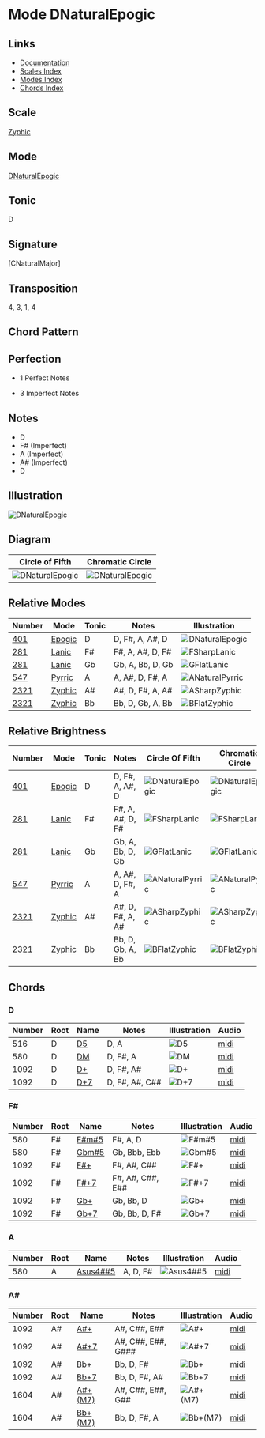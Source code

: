 # Mode DNaturalEpogic

## Links

- [Documentation](README.md)
- [Scales Index](Scales.md)
- [Modes Index](Modes.md)
- [Chords Index](Chords.md)

## Scale

[Zyphic](ScaleZyphic.md)

## Mode

[DNaturalEpogic](ModeDNaturalEpogic.md)

## Tonic

D

## Signature

[CNaturalMajor]

## Transposition

4, 3, 1, 4

## Chord Pattern



## Perfection

 - 1 Perfect Notes

 - 3 Imperfect Notes

## Notes

- D
- F# (Imperfect)
- A (Imperfect)
- A# (Imperfect)
- D

## Illustration

![DNaturalEpogic](ModeDNaturalEpogic.png)

## Diagram

| Circle of Fifth | Chromatic Circle |
|-----------------|------------------|
| ![DNaturalEpogic](CircleOfFifthModeDNaturalEpogic.png) | ![DNaturalEpogic](ChromaticCircleModeDNaturalEpogic.png) |
## Relative Modes

| Number | Mode | Tonic | Notes | Illustration |
|--------|------|-------|-------|--------------|
| [401](https://ianring.com/musictheory/scales/401) | [Epogic](ModeEpogic.md) | D | D, F#, A, A#, D | ![DNaturalEpogic](ModeDNaturalEpogic.png) |
| [281](https://ianring.com/musictheory/scales/281) | [Lanic](ModeLanic.md) | F# | F#, A, A#, D, F# | ![FSharpLanic](ModeFSharpLanic.png) |
| [281](https://ianring.com/musictheory/scales/281) | [Lanic](ModeLanic.md) | Gb | Gb, A, Bb, D, Gb | ![GFlatLanic](ModeGFlatLanic.png) |
| [547](https://ianring.com/musictheory/scales/547) | [Pyrric](ModePyrric.md) | A | A, A#, D, F#, A | ![ANaturalPyrric](ModeANaturalPyrric.png) |
| [2321](https://ianring.com/musictheory/scales/2321) | [Zyphic](ModeZyphic.md) | A# | A#, D, F#, A, A# | ![ASharpZyphic](ModeASharpZyphic.png) |
| [2321](https://ianring.com/musictheory/scales/2321) | [Zyphic](ModeZyphic.md) | Bb | Bb, D, Gb, A, Bb | ![BFlatZyphic](ModeBFlatZyphic.png) |
## Relative Brightness

| Number | Mode | Tonic | Notes | Circle Of Fifth | Chromatic Circle |
|--------|------|-------|-------|-----------------|------------------|
| [401](https://ianring.com/musictheory/scales/401) | [Epogic](ModeEpogic.md) | D | D, F#, A, A#, D | ![DNaturalEpogic](CircleOfFifthModeDNaturalEpogic.png) | ![DNaturalEpogic](ChromaticCircleModeDNaturalEpogic.png) |
| [281](https://ianring.com/musictheory/scales/281) | [Lanic](ModeLanic.md) | F# | F#, A, A#, D, F# | ![FSharpLanic](CircleOfFifthModeFSharpLanic.png) | ![FSharpLanic](ChromaticCircleModeFSharpLanic.png) |
| [281](https://ianring.com/musictheory/scales/281) | [Lanic](ModeLanic.md) | Gb | Gb, A, Bb, D, Gb | ![GFlatLanic](CircleOfFifthModeGFlatLanic.png) | ![GFlatLanic](ChromaticCircleModeGFlatLanic.png) |
| [547](https://ianring.com/musictheory/scales/547) | [Pyrric](ModePyrric.md) | A | A, A#, D, F#, A | ![ANaturalPyrric](CircleOfFifthModeANaturalPyrric.png) | ![ANaturalPyrric](ChromaticCircleModeANaturalPyrric.png) |
| [2321](https://ianring.com/musictheory/scales/2321) | [Zyphic](ModeZyphic.md) | A# | A#, D, F#, A, A# | ![ASharpZyphic](CircleOfFifthModeASharpZyphic.png) | ![ASharpZyphic](ChromaticCircleModeASharpZyphic.png) |
| [2321](https://ianring.com/musictheory/scales/2321) | [Zyphic](ModeZyphic.md) | Bb | Bb, D, Gb, A, Bb | ![BFlatZyphic](CircleOfFifthModeBFlatZyphic.png) | ![BFlatZyphic](ChromaticCircleModeBFlatZyphic.png) |

## Chords

### D

| Number | Root | Name | Notes | Illustration | Audio |
|--------|------|------|-------|--------------|-------|
| 516 | D | [D5](ChordDNaturalPowerChord.md) | D, A | ![D5](ChordDNaturalPowerChordRootPosition.png) | [midi](ChordDNaturalPowerChordRootPosition.mid) |
| 580 | D | [DM](ChordDNaturalMajor.md) | D, F#, A | ![DM](ChordDNaturalMajorRootPosition.png) | [midi](ChordDNaturalMajorRootPosition.mid) |
| 1092 | D | [D+](ChordDNaturalAugmented.md) | D, F#, A# | ![D+](ChordDNaturalAugmentedRootPosition.png) | [midi](ChordDNaturalAugmentedRootPosition.mid) |
| 1092 | D | [D+7](ChordDNaturalAugmentedAugmentedSeventh.md) | D, F#, A#, C## | ![D+7](ChordDNaturalAugmentedAugmentedSeventhRootPosition.png) | [midi](ChordDNaturalAugmentedAugmentedSeventhRootPosition.mid) |

### F#

| Number | Root | Name | Notes | Illustration | Audio |
|--------|------|------|-------|--------------|-------|
| 580 | F# | [F#m#5](ChordFSharpMinorSharpFifth.md) | F#, A, D | ![F#m#5](ChordFSharpMinorSharpFifthRootPosition.png) | [midi](ChordFSharpMinorSharpFifthRootPosition.mid) |
| 580 | F# | [Gbm#5](ChordGFlatMinorSharpFifth.md) | Gb, Bbb, Ebb | ![Gbm#5](ChordGFlatMinorSharpFifthRootPosition.png) | [midi](ChordGFlatMinorSharpFifthRootPosition.mid) |
| 1092 | F# | [F#+](ChordFSharpAugmented.md) | F#, A#, C## | ![F#+](ChordFSharpAugmentedRootPosition.png) | [midi](ChordFSharpAugmentedRootPosition.mid) |
| 1092 | F# | [F#+7](ChordFSharpAugmentedAugmentedSeventh.md) | F#, A#, C##, E## | ![F#+7](ChordFSharpAugmentedAugmentedSeventhRootPosition.png) | [midi](ChordFSharpAugmentedAugmentedSeventhRootPosition.mid) |
| 1092 | F# | [Gb+](ChordGFlatAugmented.md) | Gb, Bb, D | ![Gb+](ChordGFlatAugmentedRootPosition.png) | [midi](ChordGFlatAugmentedRootPosition.mid) |
| 1092 | F# | [Gb+7](ChordGFlatAugmentedAugmentedSeventh.md) | Gb, Bb, D, F# | ![Gb+7](ChordGFlatAugmentedAugmentedSeventhRootPosition.png) | [midi](ChordGFlatAugmentedAugmentedSeventhRootPosition.mid) |

### A

| Number | Root | Name | Notes | Illustration | Audio |
|--------|------|------|-------|--------------|-------|
| 580 | A | [Asus4##5](ChordANaturalSuspendedFourthDoubleSharpFifth.md) | A, D, F# | ![Asus4##5](ChordANaturalSuspendedFourthDoubleSharpFifthRootPosition.png) | [midi](ChordANaturalSuspendedFourthDoubleSharpFifthRootPosition.mid) |

### A#

| Number | Root | Name | Notes | Illustration | Audio |
|--------|------|------|-------|--------------|-------|
| 1092 | A# | [A#+](ChordASharpAugmented.md) | A#, C##, E## | ![A#+](ChordASharpAugmentedRootPosition.png) | [midi](ChordASharpAugmentedRootPosition.mid) |
| 1092 | A# | [A#+7](ChordASharpAugmentedAugmentedSeventh.md) | A#, C##, E##, G### | ![A#+7](ChordASharpAugmentedAugmentedSeventhRootPosition.png) | [midi](ChordASharpAugmentedAugmentedSeventhRootPosition.mid) |
| 1092 | A# | [Bb+](ChordBFlatAugmented.md) | Bb, D, F# | ![Bb+](ChordBFlatAugmentedRootPosition.png) | [midi](ChordBFlatAugmentedRootPosition.mid) |
| 1092 | A# | [Bb+7](ChordBFlatAugmentedAugmentedSeventh.md) | Bb, D, F#, A# | ![Bb+7](ChordBFlatAugmentedAugmentedSeventhRootPosition.png) | [midi](ChordBFlatAugmentedAugmentedSeventhRootPosition.mid) |
| 1604 | A# | [A#+(M7)](ChordASharpAugmentedMajorSeventh.md) | A#, C##, E##, G## | ![A#+(M7)](ChordASharpAugmentedMajorSeventhRootPosition.png) | [midi](ChordASharpAugmentedMajorSeventhRootPosition.mid) |
| 1604 | A# | [Bb+(M7)](ChordBFlatAugmentedMajorSeventh.md) | Bb, D, F#, A | ![Bb+(M7)](ChordBFlatAugmentedMajorSeventhRootPosition.png) | [midi](ChordBFlatAugmentedMajorSeventhRootPosition.mid) |

